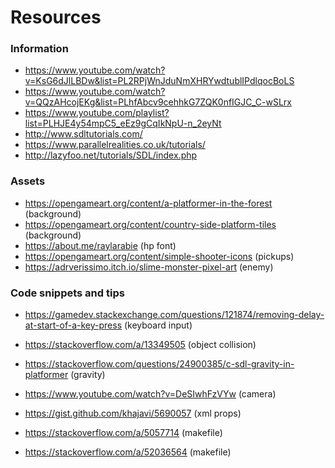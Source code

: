 # Resources

### Information
- https://www.youtube.com/watch?v=KsG6dJlLBDw&list=PL2RPjWnJduNmXHRYwdtublIPdlqocBoLS
- https://www.youtube.com/watch?v=QQzAHcojEKg&list=PLhfAbcv9cehhkG7ZQK0nfIGJC_C-wSLrx
- https://www.youtube.com/playlist?list=PLHJE4y54mpC5_eEz9gCqIkNpU-n_2eyNt
- http://www.sdltutorials.com/
- https://www.parallelrealities.co.uk/tutorials/
- http://lazyfoo.net/tutorials/SDL/index.php

### Assets
- https://opengameart.org/content/a-platformer-in-the-forest (background)
- https://opengameart.org/content/country-side-platform-tiles (background)
- https://about.me/raylarabie (hp font)
- https://opengameart.org/content/simple-shooter-icons (pickups)
- https://adrverissimo.itch.io/slime-monster-pixel-art (enemy)

### Code snippets and tips
- https://gamedev.stackexchange.com/questions/121874/removing-delay-at-start-of-a-key-press (keyboard input)
- https://stackoverflow.com/a/13349505 (object collision)
- https://stackoverflow.com/questions/24900385/c-sdl-gravity-in-platformer (gravity)
- https://www.youtube.com/watch?v=DeSIwhFzVYw (camera)
- https://gist.github.com/khajavi/5690057 (xml props)

- https://stackoverflow.com/a/5057714 (makefile)
- https://stackoverflow.com/a/52036564 (makefile)
